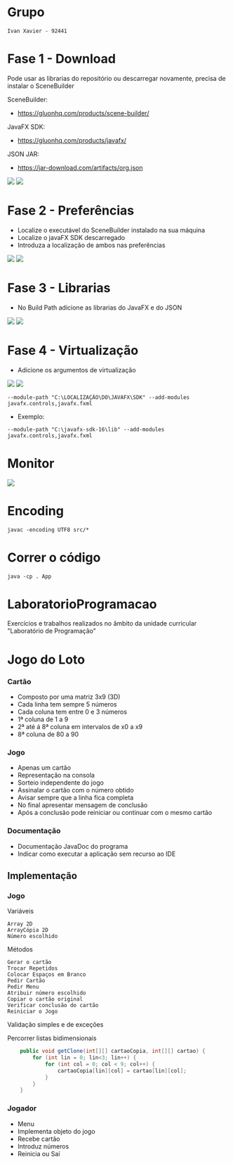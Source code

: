 # Grupo
```
Ivan Xavier - 92441
```
# Fase 1 - Download

Pode usar as librarias do repositório ou descarregar novamente, precisa de instalar o SceneBuilder

SceneBuilder:
* https://gluonhq.com/products/scene-builder/

JavaFX SDK:
* https://gluonhq.com/products/javafx/

JSON JAR:
* https://jar-download.com/artifacts/org.json

<img src="img/7.png">
<img src="img/0.png">

# Fase 2 - Preferências

* Localize o executável do SceneBuilder instalado na sua máquina
* Localize o javaFX SDK descarregado
* Introduza a localização de ambos nas preferências
<img src="img/1.png">
<img src="img/2.png">

# Fase 3 - Librarias

* No Build Path adicione as librarias do JavaFX e do JSON
<img src="img/3.png">
<img src="img/4.png">

# Fase 4 - Virtualização

* Adicione os argumentos de virtualização
<img src="img/5.png">
<img src="img/6.png">

```
--module-path "C:\LOCALIZAÇÂO\DO\JAVAFX\SDK" --add-modules javafx.controls,javafx.fxml
```

* Exemplo:

```
--module-path "C:\javafx-sdk-16\lib" --add-modules javafx.controls,javafx.fxml
```

# Monitor
<img src="img/monitor.png">

# Encoding
```
javac -encoding UTF8 src/*
```
# Correr o código
```
java -cp . App
```

# LaboratorioProgramacao
Exercícios e trabalhos realizados no âmbito da unidade curricular "Laboratório de Programação"

# Jogo do Loto

### Cartão
* Composto por uma matriz 3x9 (3D)
* Cada linha tem sempre 5 números
* Cada coluna tem entre 0 e 3 números
* 1ª coluna de 1 a 9
* 2ª até á 8ª coluna em intervalos de x0 a x9
* 8ª coluna de 80 a 90

### Jogo
* Apenas um cartão
* Representação na consola
* Sorteio independente do jogo
* Assinalar o cartão com o número obtido
* Avisar sempre que a linha fica completa
* No final apresentar mensagem de conclusão
* Após a conclusão pode reiniciar ou continuar com o mesmo cartão

### Documentação
* Documentação JavaDoc do programa
* Indicar como executar a aplicação sem recurso ao IDE

## Implementação

### Jogo

Variáveis

    Array 2D
    ArrayCópia 2D
    Número escolhido

Métodos

    Gerar o cartão
    Trocar Repetidos
    Colocar Espaços em Branco
    Pedir Cartão
    Pedir Menu
    Atribuir número escolhido
    Copiar o cartão original
    Verificar conclusão do cartão
    Reiniciar o Jogo
    
Validação simples e de exceções

Percorrer listas bidimensionais 

```java
    public void getClone(int[][] cartaoCopia, int[][] cartao) {
        for (int lin = 0; lin<3; lin++) {
            for (int col = 0; col < 9; col++) {
                cartaoCopia[lin][col] = cartao[lin][col];
            }
        }
    }
```

### Jogador
* Menu
* Implementa objeto do jogo
* Recebe cartão
* Introduz números
* Reinicia ou Saí


